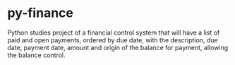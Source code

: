 # py-finance
Python studies project of a financial control system that will have a list of paid and open payments, ordered by due date, with the description, due date, payment date, amount and origin of the balance for payment, allowing the balance control.
